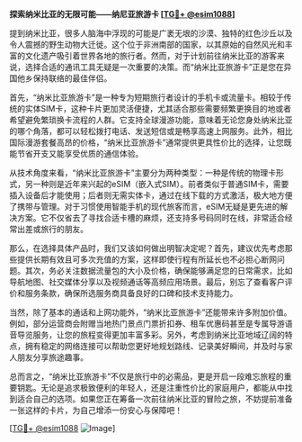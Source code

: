 **探索纳米比亚的无限可能——纳尼亚旅游卡 [[TG💪+ @esim1088](https://t.me/s/esim1088)]**

提到纳米比亚，很多人脑海中浮现的可能是广袤无垠的沙漠、独特的红色沙丘以及令人震撼的野生动物大迁徙。这个位于非洲南部的国家，以其原始的自然风光和丰富的文化遗产吸引着世界各地的旅行者。然而，对于计划前往纳米比亚的游客来说，选择合适的通讯工具无疑是一次重要的决策。而“纳米比亚旅游卡”正是您在异国他乡保持联络的最佳伴侣。

首先，“纳米比亚旅游卡”是一种专为短期旅行者设计的手机卡或流量卡。相较于传统的实体SIM卡，这种卡片更加灵活便捷，尤其适合那些需要频繁更换目的地或者希望避免繁琐换卡流程的人群。它支持全球漫游功能，意味着无论您身处纳米比亚的哪个角落，都可以轻松拨打电话、发送短信或是畅享高速上网服务。此外，相比国际漫游套餐高昂的价格，“纳米比亚旅游卡”通常提供更具性价比的选择，让您既能节省开支又能享受优质的通信体验。

从技术角度来看，“纳米比亚旅游卡”主要分为两种类型：一种是传统的物理卡形式，另一种则是近年来兴起的eSIM（嵌入式SIM）。前者类似于普通SIM卡，需要插入设备后才能使用；后者则无需实体卡，通过在线下载的方式激活，极大地方便了携带与管理。对于习惯使用智能手机的现代旅客而言，eSIM无疑是更先进的解决方案。它不仅省去了寻找合适卡槽的麻烦，还支持多号码同时在线，非常适合经常出差或旅行的朋友。

那么，在选择具体产品时，我们又该如何做出明智决定呢？首先，建议优先考虑那些提供长期有效且可多次充值的方案，这样即使行程有所延长也不必担心断网问题。其次，务必关注数据流量包的大小及价格，确保能够满足您的日常需求，比如导航地图、社交媒体分享以及视频通话等高频应用场景。最后，别忘了查看客户评价和服务条款，确保所选服务商具备良好的口碑和技术支持能力。

当然，除了基本的通话和上网功能外，“纳米比亚旅游卡”还能带来许多附加价值。例如，部分运营商会附赠当地热门景点门票折扣券、租车优惠码甚至是专属导游语音导览服务，让您的旅程变得更加丰富多彩。另外，考虑到纳米比亚地域辽阔的特点，拥有稳定的网络连接可以帮助您更好地规划路线、记录美好瞬间，并及时与家人朋友分享旅途趣事。

总而言之，“纳米比亚旅游卡”不仅是旅行中的必需品，更是开启一段难忘旅程的重要钥匙。无论是追求极致便利的年轻人，还是注重性价比的家庭用户，都能从中找到适合自己的选项。如果您正在筹备一次前往纳米比亚的冒险之旅，不妨提前准备一张这样的卡片，为自己增添一份安心与保障吧！

[[TG💪+ @esim1088](https://t.me/s/esim1088) ![Image](https://i.postimg.cc/4NQfJmqS/Snipaste-2025-05-13-00-14-12.png)]